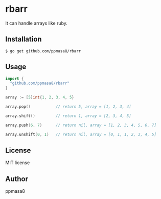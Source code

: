 # rbarr
It can handle arrays like ruby.

## Installation
```
$ go get github.com/ppmasa8/rbarr
```

## Usage
```go
import {
  "github.com/ppmasa8/rbarr"
}

array := [5]int{1, 2, 3, 4, 5}

array.pop()           // return 5, array = [1, 2, 3, 4]

array.shift()         // return 1, array = [2, 3, 4, 5]

array.push(6, 7)      // return nil, array = [1, 2, 3, 4, 5, 6, 7]

array.unshift(0, 1)   // return nil, array = [0, 1, 1, 2, 3, 4, 5]
```

## License
MIT license

## Author
ppmasa8
